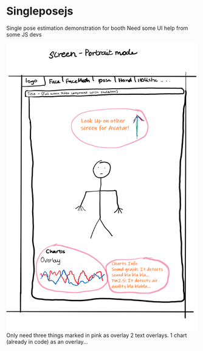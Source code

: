 # Singleposejs
Single pose estimation demonstration for booth
Need some UI help from some JS devs


![UI Sketch for reference](/screensketch2.png)
Only need three things marked in pink as overlay
2 text overlays. 
1 chart (already in code) as an overlay...
